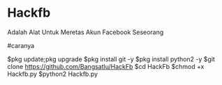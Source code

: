 # Hackfb
Adalah Alat Untuk Meretas Akun Facebook Seseorang


#caranya

$pkg update;pkg upgrade
$pkg install git -y
$pkg install python2 -y
$git clone https://github.com/Bangsatlu/HackFb
$cd HackFb
$chmod +x Hackfb.py
$python2 Hackfb.py
